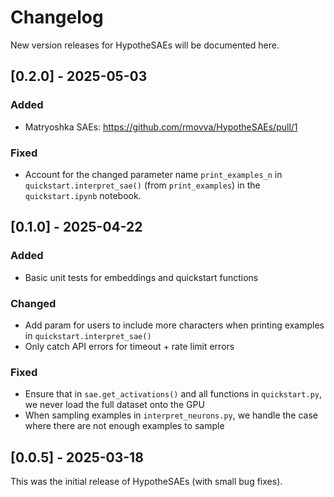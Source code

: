 # Changelog

New version releases for HypotheSAEs will be documented here.

## [0.2.0] - 2025-05-03

### Added
- Matryoshka SAEs: https://github.com/rmovva/HypotheSAEs/pull/1

### Fixed
- Account for the changed parameter name `print_examples_n` in `quickstart.interpret_sae()` (from `print_examples`) in the `quickstart.ipynb` notebook.

## [0.1.0] - 2025-04-22

### Added
- Basic unit tests for embeddings and quickstart functions

### Changed
- Add param for users to include more characters when printing examples in `quickstart.interpret_sae()`
- Only catch API errors for timeout + rate limit errors

### Fixed
- Ensure that in `sae.get_activations()` and all functions in `quickstart.py`, we never load the full dataset onto the GPU
- When sampling examples in `interpret_neurons.py`, we handle the case where there are not enough examples to sample

## [0.0.5] - 2025-03-18

This was the initial release of HypotheSAEs (with small bug fixes).

